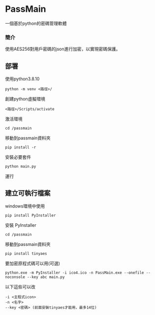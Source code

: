 # PassMain
一個基於python的密碼管理軟體

### 簡介

使用AES256對用戶密碼的json進行加密，以實現密碼保護。

## 部署

使用python3.8.10

```python -m venv <路徑>/```

創建python虛擬環境

```<路徑>/Scripts/activate```

激活環境

```cd /passmain```

移動到passmain資料夾

```pip install -r ```

安裝必要套件

```python main.py```

運行

## 建立可執行檔案

windows環境中使用

```pip install PyInstaller```

安裝 PyInstaller

```cd /passmain```

移動到passmain資料夾

```pip install tinyaes```

要加密原程式碼可以用(可選)

```python.exe -m PyInstaller -i ico4.ico -n PassMain.exe --onefile --noconsole --key abc main.py```

以下這些可以改

``` 
-i <主程式icon>
-n <名字>
--key <密碼> (前面安裝tinyaes才能用，最多14位)
```
